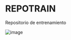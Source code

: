 # REPOTRAIN

Repositorio de entrenamiento

![image](https://github.com/user-attachments/assets/8e189d4e-c94d-480e-bc92-e5b4e67e6f71)


